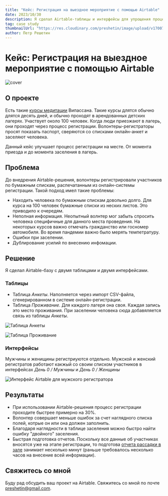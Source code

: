 ```yaml
---
title: "Кейс: Регистрация на выездное мероприятие с помощью Airtable"
date: 2023/10/30
description: Я сделал Airtable-таблицы и интерфейсы для упрощения процесса регистрации на курсы медитации"
tag: case study
thumbnailUrl: "https://res.cloudinary.com/preshetin/image/upload/v1700742086/preshetin.com/case-studies/airtable-cover_pjgcaq.png"
author: Петр Решетин
---
```


# Кейс: Регистрация на выездное мероприятие с помощью Airtable

![cover](https://res.cloudinary.com/preshetin/image/upload/v1700742086/preshetin.com/case-studies/airtable-cover_pjgcaq.png)

## О проекте

Есть такие [курсы медитации](https://www.dhamma.org/ru) Випассана. Такие курсы длятся обычно длятся десять дней, и обычно проходят в арендованных детских лагерях. Участвует около 100 человек. Когда люди приезжают в лагерь, они проходят через процесс регистрации. Волонтеры-регистраторы просят показать паспорт, сверяются со списками онлайн-анкет и заселяют человека. 

Данный кейс улучшает процесс регистрации на месте. От момента приезда и до момента заселения в лагерь.

## Проблема

До внедрения Airtable-решения, волонтеры регистрировали участников по бумажным спискам, распечатанным из онлайн-системы регистрации. Такой подход имел такие проблемы:
- Находить человека по бумажным спискам довольно долго. Для курса на 100 человек бумажные списки из неских листов. Это приводило к очередям.
- Неполная информация. Неопытный волнтер мог забыть спросить человека специфичные для данного места проведения. На некоторых курсов важно отмечать гражданство или госномер автомобиля. Во время пандемии важно было мерять темпетратуру.
- Ошибки при заселении. 
- Дублирование усилий по внесению инфомации. 

## Решение

Я сделал Airtable-базу с двумя таблицами и двумя интерфейсами.

### Таблицы
- Таблица *Анкеты*. Наполняется через импорт CSV-файла, сгенерированном в системе онлайн-регистрации.
- Таблица *Проживание*. Для каждого лагеря она своя. Каждая запись это место проживания. При заселении человека сюда добавяляется связь из таблицы *Анкеты*.

![Таблица *Анкеты*](https://res.cloudinary.com/preshetin/image/upload/v1700741395/preshetin.com/case-studies/airtable-applicaions-table_idh2a3.png)

![Таблица *Проживание*](https://res.cloudinary.com/preshetin/image/upload/v1700741395/preshetin.com/case-studies/airtable-accommodations-table_inopnv.png)

### Интерфейсы 
Мужчины и женищины регистриуются отдельно. Мужской и женский регистратов работают какжый со своим списком участников в интерфейсах *День 0 / Мужчины* и *День 0 / Женщины*

![Интерфейс Airtable для мужского регистратора](https://res.cloudinary.com/preshetin/image/upload/v1700738738/preshetin.com/case-studies/airtable-interface-males_pbxcra.png)

 ## Результаты

- При использовании Airtable-решения процесс регистрации проходите быстрее примерно на 30%.
- Волонтер совершает меньше ошибок за счет наглядного списка полей, котрые он или она должен заполнить.
- Благодаря наглядности в таблице заселения можно быстро найти ошибку "двойного" заселения.
- Быстрая подготовка отчетов. Поскольку все данные об участниках вносятся уже на этапе регистрации, то подготова [отчета рассадки в зале](https://www.preshetin.com/posts/case-study-sitting-plan-miro-app) занимает несколько минут (раньше требовалось несколько часов на внесение всей информации).

## Свяжитесь со мной

Буду рад обсудить ваш проект на Airtable. Свяжитесь со мной по почте preshetin@gmail.com.
